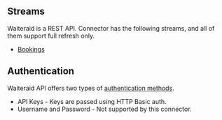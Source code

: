 ## Streams

Waiteraid is a REST API. Connector has the following streams, and all of them support full refresh only.

- [Bookings](https://app.waiteraid.com/api-docs/index.html#api_get_bookings)

## Authentication

Waiteraid API offers two types of [authentication methods](https://app.waiteraid.com/api-docs/index.html#auth_call).

- API Keys - Keys are passed using HTTP Basic auth.
- Username and Password - Not supported by this connector.
